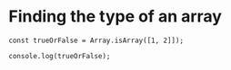 # Finding the type of an array

    const trueOrFalse = Array.isArray([1, 2]]);

    console.log(trueOrFalse);